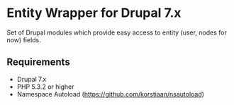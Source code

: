Entity Wrapper for Drupal 7.x
========================
Set of Drupal modules which provide easy access to entity (user, nodes for now) fields.


Requirements
--------------------------------

* Drupal 7.x
* PHP 5.3.2 or higher
* Namespace Autoload (https://github.com/korstiaan/nsautoload)

